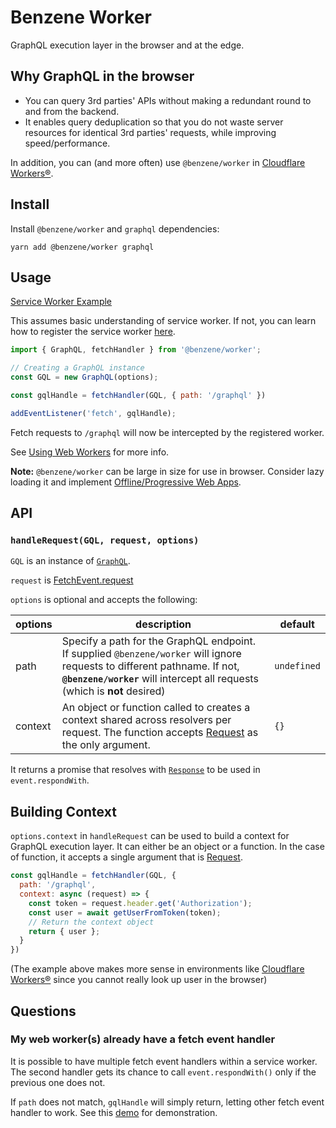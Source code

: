 # Benzene Worker

GraphQL execution layer in the browser and at the edge.

## Why GraphQL in the browser

- You can query 3rd parties' APIs without making a redundant round to and from the backend.
- It enables query deduplication so that you do not waste server resources for identical 3rd parties' requests, while improving speed/performance.

In addition, you can (and more often) use `@benzene/worker` in [Cloudflare Workers®](https://workers.cloudflare.com/).

## Install

Install `@benzene/worker` and `graphql` dependencies:

```shell
yarn add @benzene/worker graphql
```

## Usage

[Service Worker Example](https://github.com/hoangvvo/benzene/tree/main/examples/with-service-worker)

This assumes basic understanding of service worker. If not, you can learn how to register the service worker [here](https://developers.google.com/web/fundamentals/primers/service-workers/registration).

```javascript
import { GraphQL, fetchHandler } from '@benzene/worker';

// Creating a GraphQL instance
const GQL = new GraphQL(options);

const gqlHandle = fetchHandler(GQL, { path: '/graphql' })

addEventListener('fetch', gqlHandle);
```

Fetch requests to `/graphql` will now be intercepted by the registered worker.

See [Using Web Workers](https://developer.mozilla.org/en-US/docs/Web/API/Web_Workers_API/Using_web_workers) for more info.

**Note:** `@benzene/worker` can be large in size for use in browser. Consider lazy loading it and implement [Offline/Progressive Web Apps](https://web.dev/progressive-web-apps/).

## API

### `handleRequest(GQL, request, options)`

`GQL` is an instance of [`GraphQL`](../core/).

`request` is [FetchEvent.request](https://developer.mozilla.org/en-US/docs/Web/API/FetchEvent/request)

`options` is optional and accepts the following:

| options | description | default |
|---------|-------------|---------|
| path | Specify a path for the GraphQL endpoint. If supplied `@benzene/worker` will ignore requests to different pathname. If not, **`@benzene/worker`** will intercept all requests (which is **not** desired) | `undefined` |
| context | An object or function called to creates a context shared across resolvers per request. The function accepts [Request](https://developer.mozilla.org/en-US/docs/Web/API/Request) as the only argument. | `{}` |

It returns a promise that resolves with [`Response`](https://developer.mozilla.org/en-US/docs/Web/API/Response) to be used in `event.respondWith`.

## Building Context

`options.context` in `handleRequest` can be used to build a context for GraphQL execution layer. It can either be an object or a function. In the case of function, it accepts a single argument that is [Request](https://developer.mozilla.org/en-US/docs/Web/API/Request).

```js
const gqlHandle = fetchHandler(GQL, {
  path: '/graphql',
  context: async (request) => {
    const token = request.header.get('Authorization');
    const user = await getUserFromToken(token);
    // Return the context object
    return { user };
  }
})
```

(The example above makes more sense in environments like [Cloudflare Workers®](https://workers.cloudflare.com/) since you cannot really look up user in the browser)

## Questions

### My web worker(s) already have a fetch event handler

It is possible to have multiple fetch event handlers within a service worker. The second handler gets its chance to call `event.respondWith()` only if the previous one does not. 

If `path` does not match, `gqlHandle` will simply return, letting other fetch event handler to work. See this [demo](https://googlechrome.github.io/samples/service-worker/multiple-handlers/index.html) for demonstration.
